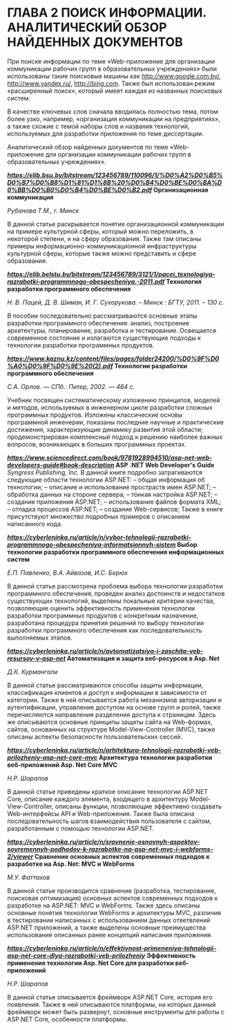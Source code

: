 # ГЛАВА 2 ПОИСК ИНФОРМАЦИИ. АНАЛИТИЧЕСКИЙ ОБЗОР НАЙДЕННЫХ ДОКУМЕНТОВ
При поиске информации по теме «Web-приложение для организации коммуникации рабочих групп в образовательных учреждениях» были использованы такие поисковые машины как http://www.google.com.by/, http://www.yandex.ru/, http://bing.com. Также был использован режим «расширенный поиск», который имеет каждая из названных поисковых систем.

В качестве ключевых слов сначала вводилась полностью тема, потом более узко, например, «организация коммуникации на предприятиях», а также схожие с темой наборы слов и названия технологий, используемых для разработки приложения по теме диссертации.

Аналитический обзор найденных документов по теме «Web-приложение для организации коммуникации рабочих групп в образовательных учреждениях».

**_https://elib.bsu.by/bitstream/123456789/110096/1/%D0%A2%D0%B5%D0%B7%D0%B8%D1%81%D1%8B%20%D0%B4%D0%BE%D0%BA%D0%BB%D0%B0%D0%B4%D0%BE%D0%B2.pdf_ Организационная коммуникация**

_Рубанова Т.М., г. Минск_

В данной статье раскрывается понятие организационной коммуникации на примере культурной сферы, который можно переложить, в некоторой степени, и на сферу образования. Также там описаны примеры информационно-коммуникационной инфраструктуры культурной сферы, которые также можно представить и сфере образования.

**_https://elib.belstu.by/bitstream/123456789/3121/1/pacei_texnologiya-razrabotki-programmnogo-obespecheniya.-2011.pdf_ Технология разработки программного обеспечения**

_Н. В. Пацей, Д. В. Шиман, И. Г. Сухорукова. – Минск : БГТУ, 2011. – 130 с._

В пособии последовательно рассматриваются основные этапы разработки программного обеспечения: анализ, построение архитектуры, планирование, разработка и тестирование. Освещается современное состояние и излагаются существующие подходы к технологии разработки программных продуктов.

**_https://www.kaznu.kz/content/files/pages/folder24200/%D0%9F%D0%A0%D0%9F%D0%9E%20(2).pdf_ Технологии разработки программного обеспечения**

_С.А. Орлов. — СПб.: Питер, 2002. — 464 с._

Учебник посвящен систематическому изложению принципов, моделей и методов, используемых в инженерном цикле разработки сложных программных продуктов. Изложены классические основы программной инженерии, показаны последние научные и практические достижения, характеризующие динамику развития этой области; продемонстрирован комплексный подход к решению наиболее важных вопросов, возникающих в больших программных проектах.

**_https://www.sciencedirect.com/book/9781928994510/asp-net-web-developers-guide#book-description_ ASP .NET Web Developer's Guide**
_Syngress Publishing, Inc._
В данной книге подробно затрагиваются следующие области технологии ASP.NET:
–	общая информация об технологии;
–	описание и использование простраств имен ASP.NET;
–	обработка данных на стороне сервера;
–	тонкая настройка ASP.NET;
–	создание приложения ASP.NET;
–	использование файлов формата XML;
–	отладка процессов ASP.NET;
–	создание Web-сервисов;
Также в книге присутствуют множество подробных примеров с описанием написанного кода.

**_https://cyberleninka.ru/article/n/vybor-tehnologii-razrabotki-programmnogo-obespecheniya-informatsionnyh-sistem_ Выбор технологии разработки программного обеспечения информационных систем**

_Е.П. Павленко, В.А. Айвазов, И.С. Берюх_

В данной статье рассмотрена проблема выбора технологии разработки программного обеспечения, проведен анализ достоинств и недостатков существующих технологий, выделены локальные критерии качества, позволяющие оценить эффективность применения технологии разработки программных продуктов с конкретным назначение, разработана процедура принятия решений по выбору технологии разработки программного обеспечения как последовательность выполняемых этапов.

**_https://cyberleninka.ru/article/n/avtomatizatsiya-i-zaschita-veb-resursov-v-asp-net_ Автоматизация и защита веб-ресурсов в Asp. Net**

_Д.К. Курмангали_

В данной статье рассматриваются способы защиты информации, классификация клиентов и доступ к информации в зависимости от категории. Также в ней описывается работа механизмов авторизации и аутентификации, управление доступом на основе групп и ролей, также перечисляются направления разделения доступа к страницам. Здесь же описываются основные принципы защиты сайта на Web-формах, сайтов, основанных на структуре Model-View-Controller (MVC), также описаны аспекты безопасности пользовательских сессий.

**_https://cyberleninka.ru/article/n/arhitektura-tehnologii-razrabotki-veb-prilozheniy-asp-net-core-mvc_ Архитектура технологии разработки веб-приложений Asp. Net Core MVC**

_Н.Р. Шарапов_

В данной статье приведены краткое описание технологии ASP.NET Core, описание каждого элемента, входящего в архитектуру Model-View-Controller, описаны функции, позволяющие эффективно создавать Web-интерфейсы API и Web-приложения. Также была описана последовательность шагов взаимодействия пользователя с сайтом, разработанным с помощью технологии ASP.NET.

**_https://cyberleninka.ru/article/n/sravnenie-osnovnyh-aspektov-sovremennyh-podhodov-k-razrabotke-na-asp-net-mvc-i-webforms-2/viewer_ Сравнение основных аспектов современных подходов к разработке на Asp. Net: MVC и WebForms**

_М.У. Фаттахов_

В данной статье производится сравнение (разработка, тестирование, поисковая оптимизация) основных аспектов современных подходов к разработке на ASP.NET: MVC и WebForms. Также здесь описаны основные понятия технологии WebForms и архитектуры MVC, различия в тестировании написанных с использованием данных ответвлений ASP.NET приложений, а также выделены основные преимущества использования описанных ранее концепций написания приложения.

**_https://cyberleninka.ru/article/n/effektivnost-primeneniya-tehnologii-asp-net-core-dlya-razrabotki-veb-prilozheniy_ Эффективность применения технологии Asp. Net Core для разработки веб-приложений**

_Н.Р. Шарапов_

В данной статье описывается фреймворк ASP.NET Core, история его появления. Также в ней описываются платформы, на которых данный фреймворк может быть развернут, основные инструменты для работы с ASP.NET Core, особенности платформы.
